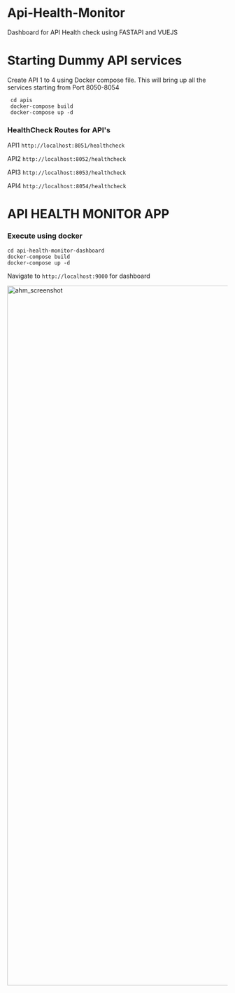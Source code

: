 # Api-Health-Monitor
Dashboard for API Health check using FASTAPI and VUEJS

# Starting Dummy API services
Create API 1 to 4 using Docker compose file. This will bring up all the services starting from
Port 8050-8054

     cd apis
     docker-compose build
     docker-compose up -d

### HealthCheck Routes for API's

API1 `http://localhost:8051/healthcheck`

API2 `http://localhost:8052/healthcheck`

API3 `http://localhost:8053/healthcheck`

API4 `http://localhost:8054/healthcheck`

# API HEALTH MONITOR APP
### Execute using docker
    cd api-health-monitor-dashboard
    docker-compose build
    docker-compose up -d
    
Navigate to `http://localhost:9000` for dashboard 

<img width="1600" alt="ahm_screenshot" src="https://user-images.githubusercontent.com/11467145/103464949-b4f9bf00-4d2f-11eb-8ca1-f10d414dbc10.png">
